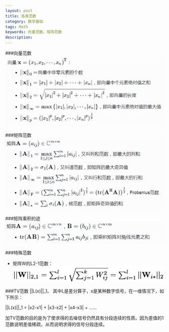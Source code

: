 ```yaml
---
layout: post
title: 各类范数
category: 数学基础
tags: Math
keywords: 向量范数，矩阵范数
description: 
---
```


###向量范数
![vector_norms](/public/img/posts/vector_norms.JPG)


###矩阵范数
![matrix_norms](/public/img/posts/matrix_norms.JPG)


###矩阵乘积的迹
![trace](/public/img/posts/trace.JPG)

###特殊范数
- 矩阵W的L2-1范数：
![2_1norm](/public/img/posts/2_1norm.png)

###TV范数
||L(x)||_1。 其中L是差分算子，x是某种数字信号，在一维情况下，如下所示：

||L(x)||_1 = |x2-x1| + |x3-x2| + |x4-x3| + ……

加TV范数的目的是为了使求得的去噪信号仍然具有分段连续的性质。因为差值的1范数说明差值稀疏，从而说明求得的信号分段连续。
